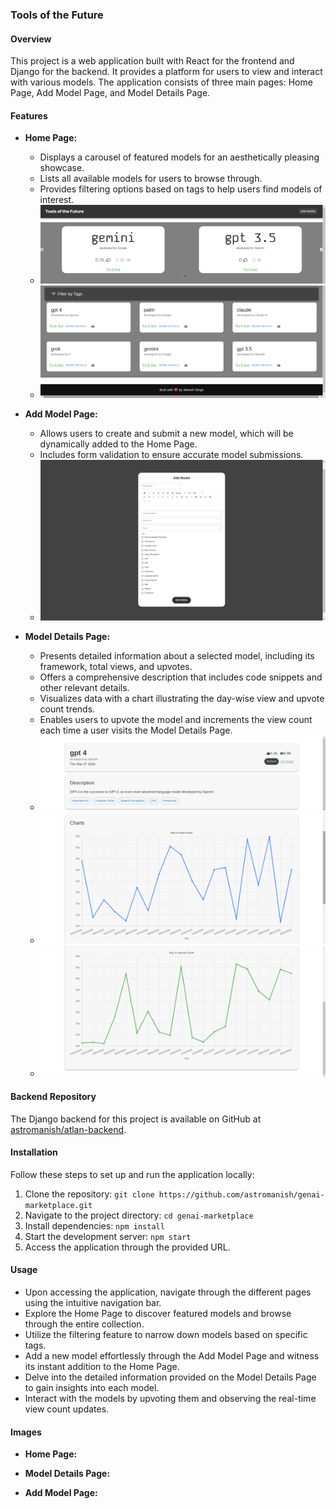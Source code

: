 ### Tools of the Future 

#### Overview
This project is a web application built with React for the frontend and Django for the backend. It provides a platform for users to view and interact with various models. The application consists of three main pages: Home Page, Add Model Page, and Model Details Page.

#### Features
- **Home Page:**
  - Displays a carousel of featured models for an aesthetically pleasing showcase.
  - Lists all available models for users to browse through.
  - Provides filtering options based on tags to help users find models of interest.
  - ![Home Page 1](./images/1.png)
  - ![Home Page 2](./images/2.png)
  
- **Add Model Page:**
  - Allows users to create and submit a new model, which will be dynamically added to the Home Page.
  - Includes form validation to ensure accurate model submissions.
  - ![Add Model](./images/6.png)

- **Model Details Page:**
  - Presents detailed information about a selected model, including its framework, total views, and upvotes.
  - Offers a comprehensive description that includes code snippets and other relevant details.
  - Visualizes data with a chart illustrating the day-wise view and upvote count trends.
  - Enables users to upvote the model and increments the view count each time a user visits the Model Details Page.
  - ![Model Details 1](./images/3.png)
  - ![Model Details 2](./images/4.png)
  - ![Model Details 3](./images/5.png)

#### Backend Repository
The Django backend for this project is available on GitHub at [astromanish/atlan-backend](https://github.com/astromanish/atlan-backend).

#### Installation
Follow these steps to set up and run the application locally:
1. Clone the repository: `git clone https://github.com/astromanish/genai-marketplace.git`
2. Navigate to the project directory: `cd genai-marketplace`
3. Install dependencies: `npm install`
4. Start the development server: `npm start`
5. Access the application through the provided URL.

#### Usage
- Upon accessing the application, navigate through the different pages using the intuitive navigation bar.
- Explore the Home Page to discover featured models and browse through the entire collection.
- Utilize the filtering feature to narrow down models based on specific tags.
- Add a new model effortlessly through the Add Model Page and witness its instant addition to the Home Page.
- Delve into the detailed information provided on the Model Details Page to gain insights into each model.
- Interact with the models by upvoting them and observing the real-time view count updates.

#### Images
- **Home Page:**

  
- **Model Details Page:**
  
  
- **Add Model Page:**